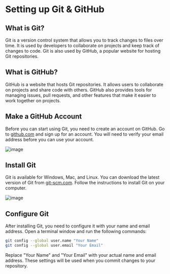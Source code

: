 # Setting up Git & GitHub

## What is Git?

Git is a version control system that allows you to track changes to files over time. It is used by developers to collaborate on projects and keep track of changes to code. Git is also used by GitHub, a popular website for hosting Git repositories.

## What is GitHub?

GitHub is a website that hosts Git repositories. It allows users to collaborate on projects and share code with others. GitHub also provides tools for managing issues, pull requests, and other features that make it easier to work together on projects.

## Make a GitHub Account

Before you can start using Git, you need to create an account on GitHub. Go to [github.com](https://github.com/join) and sign up for an account. You will need to verify your email address before you can use your account.

![image](https://github.com/91st-Aux-Team/MRC-Mission-Files/assets/54691085/6b874618-9971-4fa2-9516-bb2904dd80de)


## Install Git

Git is available for Windows, Mac, and Linux. You can download the latest version of Git from [git-scm.com](https://git-scm.com/downloads). Follow the instructions to install Git on your computer.

![image](https://github.com/91st-Aux-Team/MRC-Mission-Files/assets/54691085/0e5fe317-e966-4f60-b272-ddb887363c59)

## Configure Git

After installing Git, you need to configure it with your name and email address. Open a terminal window and run the following commands:

```bash
git config --global user.name "Your Name"
git config --global user.email "Your Email"
```

Replace "Your Name" and "Your Email" with your actual name and email address. These settings will be used when you commit changes to your repository.
